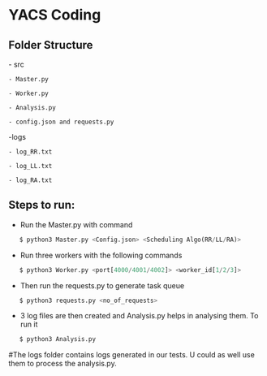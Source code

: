 # YACS Coding
<h2>Folder Structure</h2>
 - src

    - Master.py
  
    - Worker.py
  
    - Analysis.py
    
    - config.json and requests.py 
  
-logs

    - log_RR.txt
  
    - log_LL.txt
  
    - log_RA.txt
  

<h2>Steps to run:</h2>

- Run the Master.py with command 
 ```python
    $ python3 Master.py <Config.json> <Scheduling Algo(RR/LL/RA)>
  ```
 - Run three workers with the following commands
 ```python
    $ python3 Worker.py <port[4000/4001/4002]> <worker_id[1/2/3]>
 ```
 - Then run the requests.py to generate task queue
 ```python
    $ python3 requests.py <no_of_requests>
 ```
- 3 log files are then created and Analysis.py helps in analysing them. To run it
 ```python
    $ python3 Analysis.py
 ```
 
 #The logs folder contains logs generated in our tests. U could as well use them to process the analysis.py.
